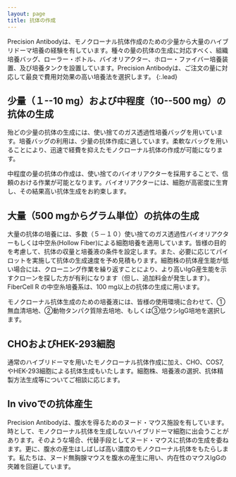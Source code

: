 ```yaml
---
layout: page
title: 抗体の作成
---
```

Precision Antibodyは、モノクローナル抗体作成のための少量から大量のハイブリドーマ培養の経験を有しています。種々の量の抗体の生成に対応すべく、組織培養バッグ、ローラー・ボトル、バイオリアクター、ホロー・ファイバー培養装置、及び培養タンクを設置しています。Precision Antibodyは、ご注文の量に対応して最良で費用対効果の高い培養法を選択します。
{:.lead}

少量（１--10 mg）および中程度（10--500 mg）の抗体の生成
--------------------------------------------------
殆どの少量の抗体の生成には、使い捨てのガス透過性培養バッグを用いています。培養バッグの利用は、少量の抗体作成に適しています。柔軟なバッグを用いることにより、迅速で経費を抑えたモノクローナル抗体の作成が可能になります。

中程度の量の抗体の作成は、使い捨てのバイオリアクターを採用することで、信頼のおける作業が可能となります。バイオリアクターには、細胞が高密度に生育し、その結果高い抗体生成をお約束します。

大量（500 mgからグラム単位）の抗体の生成
-----------------------------------
大量の抗体の培養には、多数（５－１０）使い捨てのガス透過性バイオリアクターもしくは中空糸(Hollow Fiber)による細胞培養を適用しています。皆様の目的を考慮して、抗体の収量と培養液の条件を設定します。また、必要に応じてパイロットを実施して抗体の生成速度を予め見積もります。細胞株の抗体産生能が低い場合には、クローニング作業を繰り返すことにより、より高いIgG産生能を示すクローンを探した方が有利になります（但し、追加料金が発生します）。FiberCell R の中空糸培養系は、100 mg以上の抗体の生成に用います。

モノクローナル抗体生成のための培養液には、皆様の使用環境に合わせて、①無血清培地、②動物タンパク質除去培地、もしくは③低ウシIgG培地を選択します。

CHOおよびHEK-293細胞
-------------------
通常のハイブリドーマを用いたモノクローナル抗体作成に加え、CHO、COS7,やHEK-293細胞による抗体生成もいたします。細胞株、培養液の選択、抗体精製方法生成等についてご相談に応じます。

In vivoでの抗体産生
-----------------
Precision Antibodyは、腹水を得るためのヌード・マウス施設を有しています。時として、モノクローナル抗体を生成しないハイブリドーマ細胞に出会うことがあります。そのような場合、代替手段としてヌード・マウスに抗体の生成を委ねます。更に、腹水の産生はしばしば高い濃度のモノクローナル抗体をもたらします。私たちは、ヌード無胸腺マウスを腹水の産生に用い、内在性のマウスIgGの夾雑を回避しています。